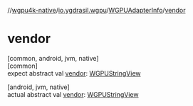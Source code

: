 //[wgpu4k-native](../../../index.md)/[io.ygdrasil.wgpu](../index.md)/[WGPUAdapterInfo](index.md)/[vendor](vendor.md)

# vendor

[common, android, jvm, native]\
[common]\
expect abstract val [vendor](vendor.md): [WGPUStringView](../-w-g-p-u-string-view/index.md)

[android, jvm, native]\
actual abstract val [vendor](vendor.md): [WGPUStringView](../-w-g-p-u-string-view/index.md)